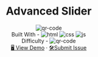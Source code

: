 <!-- surge -->
<h1 align="center">Advanced Slider</h1>

<div align="center">
  <img src="https://gpx.ge/js/img/raw/1051_advanced_slider.gif" alt="qr-code" />
</div>

  <div align="center">
    Built With -
  <img src="https://img.shields.io/badge/-HTML-6abecd" alt="html" />
  <img src="https://img.shields.io/badge/-CSS-3e54a3" alt="css" />
  <img src="https://img.shields.io/badge/-JS-cf6390" alt="js" />
  <!-- <img src="https://img.shields.io/badge/-React-f4cf0c" alt="react" />
  <img src="https://img.shields.io/badge/-API-aad742" alt="api" /> -->

  <br/>
      Difficulty -
      <img src="https://img.shields.io/badge/%204%20-advanced-white?labelColor=bf4605" alt="qr-code" />
  <br/>
    <a href="https://advanced_slider-tsotneforester.surge.sh/" target="_blank">🖥️ View Demo</a>
    ·
    <a href="https://github.com/tsotneforester/Javascript/issues">🛠Submit Issue</a>
    <br>

  </div>

<!-- ![html](https://img.shields.io/badge/-HTML-6abecd "image")
![css](https://img.shields.io/badge/-CSS-3e54a3 "image")
![js](https://img.shields.io/badge/-JS-cf6390 "image")
![react](https://img.shields.io/badge/-React-f4cf0c "image")
![api](https://img.shields.io/badge/-API-aad742 "image")
- Difficulty Level
![newbie](https://img.shields.io/badge/%201%20-newbie-white?labelColor=6abecd "image")
![junior](https://img.shields.io/badge/%202%20-junior-white?labelColor=aad742 "image")
![intermediate](https://img.shields.io/badge/%203%20-intermediate-white?labelColor=f1b604 "image")
![advanced](https://img.shields.io/badge/%204%20-advanced-white?labelColor=bf4605 "image")
![guru](https://img.shields.io/badge/%205%20-guru-white?labelColor=ed2c49 "image") -->

